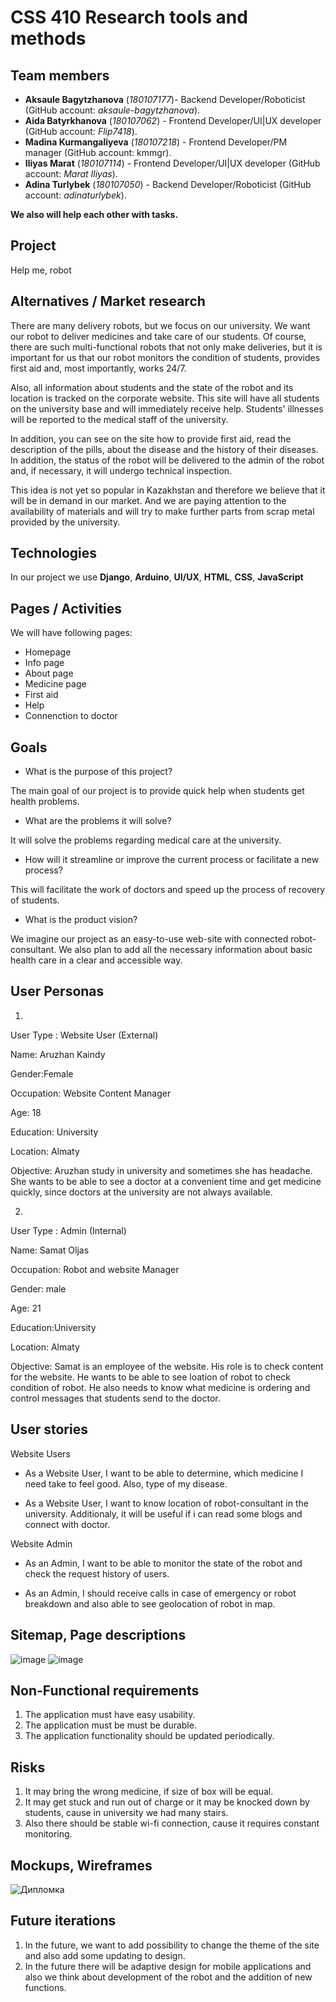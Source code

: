 # CSS 410 Research tools and methods
## Team members
+ **Aksaule Bagytzhanova** (*180107177*)- Backend Developer/Roboticist (GitHub account: *aksaule-bagytzhanova*).
+ **Aida Batyrkhanova** (*180107062*) - Frontend Developer/UI|UX developer (GitHub account: *Flip7418*).
+ **Madina Kurmangaliyeva** (*180107218*) - Frontend Developer/PM manager  (GitHub account: kmmgr).
+ **Iliyas Marat** (*180107114*) - Frontend Developer/UI|UX developer (GitHub account: *Marat Iliyas*).
+ **Adina Turlybek** (*180107050*) - Backend Developer/Roboticist (GitHub account: *adinaturlybek*).

**We also will help each other with tasks.**

## Project
Help me, robot

## Alternatives / Market research


There are many delivery robots, but we focus on our university. We want our robot to deliver medicines and take care of our students. Of course, there are such multi-functional robots that not only make deliveries, but it is important for us that our robot monitors the condition of students, provides first aid and, most importantly, works 24/7. 

Also, all information about students and the state of the robot and its location is tracked on the corporate website. This site will have all students on the university base and will immediately receive help. Students' illnesses will be reported to the medical staff of the university. 

In addition, you can see on the site how to provide first aid, read the description of the pills, about the disease and the history of their diseases. In addition, the status of the robot will be delivered to the admin of the robot and, if necessary, it will undergo technical inspection. 

This idea is not yet so popular in Kazakhstan and therefore we believe that it will be in demand in our market. And we are paying attention to the availability of materials and will try to make further parts from scrap metal provided by the university.

## Technologies
In our project we use **Django**, **Arduino**, **UI/UX**, **HTML**, **CSS**, **JavaScript**

## Pages / Activities 
We will have following pages:
- Homepage
- Info page
- About page
- Medicine page
- First aid
- Help
- Connenction to doctor

## Goals
* What is the purpose of this project?


The main goal of our project is to provide quick help when students get health problems.   


* What are the problems it will solve? 


It will solve the problems regarding medical care at the university.


* How will it streamline or improve the current process or facilitate a new process?


This will facilitate the work of doctors and speed up the process of recovery of students.


* What is the product vision?


We imagine our project as an easy-to-use web-site with connected robot-consultant. We also plan to add all the necessary information about basic health care in a clear and accessible way.

## User Personas
1. 
User Type : Website User (External)

Name: Aruzhan Kaindy


Gender:Female

Occupation: Website Content Manager

Age: 18

Education: University

Location: Almaty

Objective: Aruzhan study in university and sometimes she has headache. She wants to be able to see a doctor at a convenient time and get medicine quickly, since doctors at the university are not always available.




2. 
User Type : Admin (Internal)

Name: Samat Oljas

Occupation: Robot and website Manager

Gender: male

Age: 21

Education:University

Location: Almaty

Objective: Samat is an employee of the website. His role is to check content for the website. He wants to be able to see loation of robot to check condition of robot. He also needs to know what medicine is ordering and control messages that students send to the doctor.



## User stories

Website Users


* As a Website User, I want to be able to determine, which medicine I need take to feel good. Also, type of my disease. 


* As a Website User, I want to know location of robot-consultant in the university. Additionaly, it will be useful if i can read some blogs and connect with doctor.

Website Admin


* As an Admin, I want to be able to monitor the state of the robot and check the request history of users. 


* As an Admin, I should receive calls in case of emergency or robot breakdown and also able to see geolocation of robot in map.

## Sitemap, Page descriptions
![image](https://user-images.githubusercontent.com/62544970/154810542-6b5e13b2-7f53-49dc-b5c8-27606bddaed2.png)
![image](https://user-images.githubusercontent.com/62544970/154810527-8a70d8ed-4194-4e9e-a228-b09bd63cf8e6.png)

## Non-Functional requirements
1. The application must have easy usability. 
2. The application must be must be durable.
3. The application functionality should be updated periodically.

## Risks
1. It may bring the wrong medicine, if size of box will be equal.
2. It may get stuck and run out of charge or it may be knocked down by students, cause in university we had many stairs.
3. Also there should be stable wi-fi connection, cause it requires constant monitoring.

## Mockups, Wireframes
![Дипломка](https://user-images.githubusercontent.com/62544970/154811581-7bb82671-517a-46da-903f-c269d8c1315a.jpg)

## Future iterations
1. In the future, we want to add possibility to change the theme of the site and also add some updating to design.
2. In the future there will be adaptive design for mobile applications and also we think about development of the robot and the addition of new functions.
